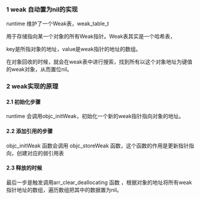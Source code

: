 

### 1 weak 自动置为nil的实现

runtime 维护了一个Weak表，weak_table_t

用于存储指向某一个对象的所有Weak指针。Weak表其实是一个哈希表，

key是所指对象的地址，value是weak指针的地址的数组。

在对象回收的时候，就会在weak表中进行搜索，找到所有以这个对象地址为键值的weak对象，从而置位nil。



### 2 weak实现的原理

#### 2.1 初始化步骤

runtime 会调用objc_initWeak，初始化一个新的weak指针指向对象的地址。



#### 2.2 添加引用的步骤

objc_initWeak 函数会调用 objc_storeWeak 函数，这个函数的作用是更新指针指向，创建对应的弱引用表



#### 2.3 释放的时候

最后一步是触发调用arr_clear_deallocating 函数 ，根据对象的地址将所有weak指针地址的数组，遍历数组把其中的数据置为nil。

####  



